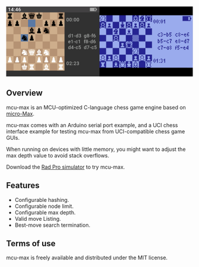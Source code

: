 ![Title](docs/img/mcumax-title.png)

## Overview

mcu-max is an MCU-optimized C-language chess game engine based on [micro-Max][micro-max-link].

mcu-max comes with an Arduino serial port example, and a UCI chess interface example for testing mcu-max from UCI-compatible chess game GUIs.

When running on devices with little memory, you might want to adjust the max depth value to avoid stack overflows.

Download the [Rad Pro simulator](https://www.github.com/gissio/radpro/releases) to try mcu-max.

## Features

* Configurable hashing.
* Configurable node limit.
* Configurable max depth.
* Valid move Listing.
* Best-move search termination.

## Terms of use

mcu-max is freely available and distributed under the MIT license.

[micro-max-link]: https://home.hccnet.nl/h.g.muller/max-src2.html
